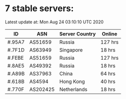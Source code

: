 # 7 stable servers:

Latest update at: Mon Aug 24 03:10:10 UTC 2020

| ID | ASN | Server Country | Online |
| -- | --- | -------------- | ------ |
| #.95A7 | AS51659 | Russia | 127 hrs |
| #.7F1D | AS63949 | Singapore | 18 hrs |
| #.FEBE | AS51659 | Russia | 127 hrs |
| #.8AE5 | AS49392 | Russia | 18 hrs |
| #.A89B | AS37963 | China | 64 hrs |
| #.618B | AS4594 | Hong Kong | 40 hrs |
| #.770F | AS202425 | Netherlands | 18 hrs |

